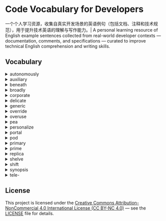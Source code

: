 # Code Vocabulary for Developers

一个个人学习资源，收集自真实开发场景的英语例句（包括文档、注释和技术规范），用于提升技术英语的理解与写作能力。| A personal learning resource of English example sentences collected from real-world developer contexts — documentation, comments, and specifications — curated to improve technical English comprehension and writing skills.

## Vocabulary

<details><summary>autonomously</summary>

* adv. 自治的，独立自主地
</details>

<details><summary>auxiliary</summary>

* adj. 辅助的
  * You can also have sidecar containers that provide auxiliary services to the main application Pod (for example: a service mesh). | [查看原文](https://kubernetes.io/docs/concepts/workloads/pods/#:~:text=containers%20that%20provide-,auxiliary,-services%20to%20the) | 你也可以使用边车容器，边车容器为主应用 Pod 提供辅助服务（比如: service mesh）。
* adj. 备用的
</details>

<details><summary>beneath</summary>

* prep. 在...之下
    * If the ConfigMap exists, but the referenced key is non-existent, the path will be absent beneath the mount point. | [查看原文](https://v1-32.docs.kubernetes.io/docs/tasks/configure-pod-container/configure-pod-configmap/#:~:text=If%20the%20ConfigMap%20exists%2C%20but%20the%20referenced%20key%20is%20non%2Dexistent%2C%20the%20path%20will%20be%20absent%20beneath%20the%20mount%20point.) | 如果 ConfigMap 存在，但引用的 key 不存在，那么在挂载点下对应的路径将不会出现。
* prep. 配不上某人
* adv. 在下面，往下
</details>

<details><summary>broadly</summary>

* adv. 大体上，整体上
  * Broadly, a version string might look like v2 or v2beta1. ｜ [查看原文](https://v1-32.docs.kubernetes.io/docs/tasks/extend-kubernetes/custom-resources/custom-resource-definition-versioning/#:~:text=Broadly%2C%20a%20version%20string%20might%20look%20like%20v2%20or%20v2beta1.) ｜ 大体上，一个版本字符串可能看起来像 v2 或者 v2beta1 这样。
* adv. 咧嘴（笑）地
</details>

<details>

<summary>corporate</summary>

* adj. 公司的
  * [Kubernetes pods installed on linux server can’t access any API’s or ips from local **corporate** network but can communicate with each other and internet.](https://discuss.kubernetes.io/t/kubernetes-pods-installed-on-linux-server-cant-access-any-apis-or-ips-from-local-corporate-network-but-can-communicate-with-each-other-and-internet/30226/1)
    * 运行在 Linux 服务器上的 k8s pods，无法访问本地**公司**网络的任何 API 或 IP，但可以互相通信并访问互联网。
* adj. 全体的，团体的

</details>

<details><summary>delicate</summary>

* adj. 微妙的；易受损的；精美的
  * Delicate dance: the semaphore implementation calls acquireSudog, acquireSudog calls new(sudog), new calls malloc, malloc can call the garbage collector, and the garbage collector calls the semaphore implementation in stopTheWorld. Break the cycle by doing acquirem/releasem around new(sudog). The acquirem/releasem increments m.locks during new(sudog), which keeps the garbage collector from being invoked. | [查看原文](https://github.com/golang/go/blob/a5f55a441ef497d8e2a12610f4ec2bd32fdc04b2/src/runtime/proc.go#L491) | 精妙的配合：信号量的实现会调用 acquireSudog，acquireSudog 会调用 new(sudog)，new 会调用 malloc，malloc 可能会调用垃圾回收器，而垃圾回收器在 stopTheWorld 中又会调用信号量的实现。通过在 new(sudog) 周围执行 acquirem/releasem 来打破这个循环。acquirem/releasem 会在执行 new(sudog) 期间增加 m.locks，这样可以防止垃圾回收器被调用。
* adj.（仪器等）精密的
* adj. (人)柔弱的
</details>

<details>

<summary>generic</summary>

* adj. 一般的，通用的
* adj. 无商标的

</details>

<details><summary>override</summary>

* vt.（以权利）否决，推翻
* vt. 凌驾
* vt. 覆盖
  * The kubelet is the primary "node agent" that runs on each node. It can register the node with the apiserver using one of: the hostname; a flag to override the hostname; or specific logic for a cloud provider. | [查看原文](https://kubernetes.io/docs/reference/command-line-tools-reference/kubelet/#synopsis:~:text=Synopsis-,The,-kubelet%20is%20the) | kubelet 是主要的“节点代理”，运行在每个节点上。它可以使用以下之一向 apiserver 注册节点：主机名；一个覆盖主机名的 flag；或者云服务提供商的特定逻辑。
</details>

<details><summary>overuse</summary>

* n. 使用过度，滥用
  * Overuse of `//go:linkname` to reach into Go standard library internals (especially runtime internals) means that when we do change the standard library internals in ways that should not matter, we can end up breaking packages that are depended on by a large swath of the Go ecosystem. | [查看原文](https://github.com/golang/go/issues/67401#:~:text=Contributor-,Overuse,-of%20//go%3Alinkname) | 过度使用 `//go:linkname` 访问 Go 标准库的内部（尤其是 runtime 的内部），意味着当我们以本不该影响外部的方式修改标准库内部时，可能会导致依赖这些包的 Go 生态系统中大量软件发生破坏。
* vt. 使用国服，滥用
</details>

<details><summary>pea</summary>

* n. 豌豆
  * [A Pod (as in a pod of whales or **pea** pod) is a group of one or more containers.](https://kubernetes.io/docs/concepts/workloads/pods/#:~:text=as%20in%20a%20pod%20of%20whales%20or%20pea%20pod)
    * 一个 Pod（就像鲸群或者豌豆荚）是一组容器。

</details>

<details><summary>personalize</summary>

* vt. 为个人定制
  * **Personalization**. To tailor the content and information that we may send or display to you on our Sites and in our Services, to offer location customization and **personalized** help and instructions and to otherwise **personalize** your experiences. | [查看原文](https://www.linuxfoundation.org/legal/privacy-policy#:~:text=our%20legal%20rights.-,Personalization,-.%20To%20tailor%20the) | 个性化。（我们收集个人信息的目的之一），是定制我们可能在网站和服务中向您发送或展示的内容和信息，是为了提供基于位置的定制服务以及个性化的帮助和指导，从而使您的使用体验更加个性化。
</details>

<details>

<summary>portal</summary>

* n. 门户网站
  * [Backstage is an open framework for building developer **portals**.](https://github.com/backstage/backstage#:~:text=Backstage%20is%20an%20open%20framework%20for%20building%20developer%20portals)
    * Backstage 是一个用于构建开发者**门户**的开放框架。
* n. 出入口
* n. 正门

</details>

<details><summary>pod</summary>

* n. 豆荚
  * A Pod (as in a pod of whales or pea **pod**) is a group of one or more containers. | [查看原文](https://kubernetes.io/docs/concepts/workloads/pods/#:~:text=as%20in%20a%20pod%20of%20whales%20or%20pea%20pod) | 一个 Pod（就像鲸群或者豌**豆荚**）是一组容器。
* n. 飞机吊舱
* n. 分离舱
* n. 一群
  * A Pod (as in a **pod** of whales or pea pod) is a group of one or more containers. | [查看原文](https://kubernetes.io/docs/concepts/workloads/pods/#:~:text=as%20in%20a%20pod%20of%20whales%20or%20pea%20pod) | 一个 Pod（就像鲸**群**或者豌豆荚）是一组容器。
</details>

<details><summary>primary</summary>

* adj. 首要的
  * The kubelet is the **primary** "node agent" that runs on each node. | [查看原文](https://kubernetes.io/docs/reference/command-line-tools-reference/kubelet/#synopsis:~:text=The%20kubelet%20is%20the%20primary%20%22node%20agent%22%20that%20runs%20on%20each%20node.) | kubelet 是**首要的**“节点代理”，运行在每个节点上。
* adj. 最早的
* adj. 小学的
</details>

<details><summary>prime</summary>

* adj. 首要的
  * CI/CD servers are **prime** targets for attacks, giving hackers access to source code and sensitive data. | [查看原文](https://www.jetbrains.com/lp/teamcity-cicd-security-whitepaper/#:~:text=CI/CD%20servers%20are%20prime%20targets%20for%20attacks%2C%20giving%20hackers%20access%20to%20source%20code%20and%20sensitive%20data.) | CI/CD服务器是攻击的**首要**目标，使黑客能够访问源代码和敏感数据。
* adj. 最好的
* adj. 典型的
* n. 盛年，鼎盛时期
* vt. 准备；事先指点
</details>

<details>

<summary>replica</summary>

* n. 复制品，仿制品
  * [On the source and each **replica**, you must set the server_id system variable to establish a unique replication ID in the range from 1 to 2<sup>32</sup> − 1.](https://dev.mysql.com/doc/refman/8.0/en/replication-options-replica.html#:~:text=On%20the%20source%20and%20each%20replica%2C%20you%20must%20set%20the%20server_id%20system%20variable%20to%20establish%20a%20unique%20replication%20ID%20in%20the%20range%20from%201%20to%20232%20%E2%88%92%201.)
    * 在主服务器与每个**副本**上，都必须设置 server_id 系统变量，以建立一个在 1 到 2³² − 1 范围内唯一的复制 ID。

</details>

<details>

<summary>shelve</summary>

* vt. 搁置（计划）
* vt. 把...放在架子上
* vi. （陆地）倾斜

</details>

<details>

<summary>shift</summary>

* vi. vt. 转移，挪动
  * **Shift** Testing Left. [原文](https://telepresence.io/#:~:text=see%20results%20immediately.-,Shift%20Testing%20Left,-You%20want%20to) 把测试提前到开发早期进行，让问题更早被发现、更便宜地解决。
  * **Shift** the positional parameters to the left by n: the positional parameters from `n+1` … `$#` are renamed to `$1` … `$#-n`. [原文](https://www.gnu.org/software/bash/manual/bash.html#:~:text=Shift%20the%20positional%20parameters%20to%20the%20left%20by%20n%3A%20the%20positional%20parameters%20from%20n%2B1%20%E2%80%A6%20%24%23%20are%20renamed%20to%20%241%20%E2%80%A6%20%24%23%2Dn.) 把位置参数向左**移动** n 个位置：从 `n+1` 到 `$#` 的位置参数被重命名为 `$1` 到 `$#-n`.
* vi. vt. 换（挡）
* vi. （情况等）改变
* vt. 改变观点（态度等）
* vt. 推卸（责任）
* n. 改变，转变

</details>

<details><summary>synopsis</summary>

* n.（书、电影等）提要，梗概
  * [Synopsis](https://kubernetes.io/docs/reference/command-line-tools-reference/kubelet/#synopsis)
</details>

<details>

<summary>tele-</summary>

* comb. "远距离"
  * [Telepresence](https://telepresence.io/) 远程呈现
  * [Telemetry](https://opentelemetry.io/) 遥感勘测；远距离测量术

</details>

## License

This project is licensed under the [Creative Commons Attribution-NonCommercial 4.0 International License (CC BY-NC 4.0)](https://creativecommons.org/licenses/by-nc/4.0/) — see the [LICENSE](https://github.com/dushaoshuai/code-vocab/blob/main/LICENSE) file for details.

